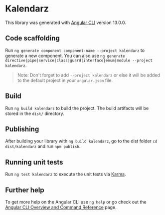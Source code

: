 # Kalendarz

This library was generated with [Angular CLI](https://github.com/angular/angular-cli) version 13.0.0.

## Code scaffolding

Run `ng generate component component-name --project kalendarz` to generate a new component. You can also use `ng generate directive|pipe|service|class|guard|interface|enum|module --project kalendarz`.
> Note: Don't forget to add `--project kalendarz` or else it will be added to the default project in your `angular.json` file. 

## Build

Run `ng build kalendarz` to build the project. The build artifacts will be stored in the `dist/` directory.

## Publishing

After building your library with `ng build kalendarz`, go to the dist folder `cd dist/kalendarz` and run `npm publish`.

## Running unit tests

Run `ng test kalendarz` to execute the unit tests via [Karma](https://karma-runner.github.io).

## Further help

To get more help on the Angular CLI use `ng help` or go check out the [Angular CLI Overview and Command Reference](https://angular.io/cli) page.
